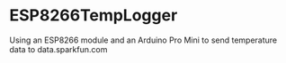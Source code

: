 # ESP8266TempLogger
Using an ESP8266 module and an Arduino Pro Mini to send temperature data to data.sparkfun.com
